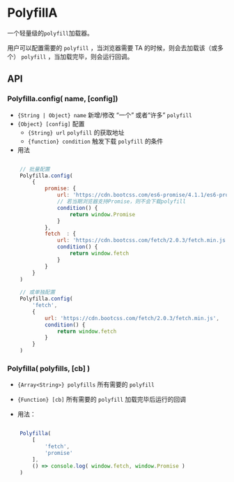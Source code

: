# PolyfillA

一个轻量级的`polyfill`加载器。

用户可以配置需要的 `polyfill` ，当浏览器需要 TA 的时候，则会去加载该（或多个） `polyfill` ，当加载完毕，则会运行回调。


## API

### Polyfilla.config( name, [config])

- `{String | Object} name` 新增/修改 “一个” 或者“许多” `polyfill`
- `{Object} [config]` 配置
    - `{String} url` `polyfill` 的获取地址
    - `{function} condition` 触发下载 `polyfill` 的条件
- 用法
```js

    // 批量配置
    Polyfilla.config(
        {
            promise: {
                url: 'https://cdn.bootcss.com/es6-promise/4.1.1/es6-promise.min.js',
                // 若当期浏览器支持Promise，则不会下载polyfill
                condition() {
                    return window.Promise
                }
            },
            fetch  : {
                url: 'https://cdn.bootcss.com/fetch/2.0.3/fetch.min.js',
                condition() {
                    return window.fetch
                }
            }
        }
    )
    
    // 或单独配置
    Polyfilla.config(
        'fetch',
        {
            url: 'https://cdn.bootcss.com/fetch/2.0.3/fetch.min.js',
            condition() {
                return window.fetch
            }
        }
    )

```

### Polyfilla( polyfills, [cb] )

- `{Array<String>} polyfills` 所有需要的 `polyfill`
- `{Function} [cb]` 所有需要的 `polyfill` 加载完毕后运行的回调

- 用法：

```js

    Polyfilla(
        [
            'fetch',
            'promise'
        ],
        () => console.log( window.fetch, window.Promise )
    )

```

